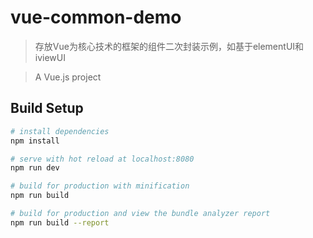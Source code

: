 # vue-common-demo

> 存放Vue为核心技术的框架的组件二次封装示例，如基于elementUI和iviewUI

> A Vue.js project

## Build Setup

``` bash
# install dependencies
npm install

# serve with hot reload at localhost:8080
npm run dev

# build for production with minification
npm run build

# build for production and view the bundle analyzer report
npm run build --report
```
